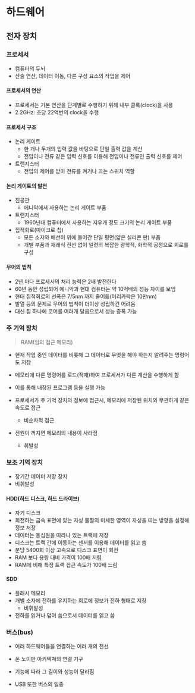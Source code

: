 # 하드웨어

## 전자 장치

### 프로세서

- 컴퓨터의 두뇌
- 산술 연산, 데이터 이동, 다른 구성 요소의 작업을 제어

#### 프로세서의 연산

- 프로세서는 기본 연산을 단계별로 수행하기 위해 내부 클록(clock)을 사용
- 2.2GHz: 초당 22억번의 clock을 수행

#### 프로세서 구조

- 논리 게이트
  - 한 개나 두개의 입력 값을 바탕으로 단일 출력 값을 계산
  - 전압이나 전류 같은 입력 신호를 이용해 전압이나 전류인 출력 신호를 제어
- 트랜지스터
  - 전압의 제어를 받아 전류를 켜거나 끄는 스위치 역할

#### 논리 게이트의 발전

- 진공관
  - 에니악에서 사용하는 논리 게이트 부품
- 트랜지스터
  - 1960년대 컴퓨터에서 사용하는 지우개 정도 크기의 논리 게이트 부품
- 집적회로(마이크로 칩)
  - 모든 소자와 배선이 위에 들어간 단일 평면(얇은 실리콘 판) 부품
  - 개별 부품과 재래식 전선 없이 일련의 복잡한 광학적, 화학적 공정으로 회로를 구성

#### 무어의 법칙

- 2년 마다 프로세서의 처리 능력은 2배 발전한다
- 60년 동안 성립되어 에니악과 현대 컴퓨터는 약 10억배의 성능 차이를 보임
- 현대 집적회로의 선폭은 7/5nm 까지 줄어듦(머리카락은 10만nm)
- 발열 등의 문제로 무어의 법칙이 더이상 성립하긴 어려움
- 대신 칩 하나에 코어를 여러개 달음으로서 성능 증폭 가능



### 주 기억 장치

> RAM(임의 접근 메모리)

- 현재 작업 중인 데이터를 비롯해 그 데이터로 무엇을 해야 하는지 알려주는 명령어도 저장
- 메모리에 다른 명령어를 로드(적재)하여 프로세서가 다른 계산을 수행하게 함
- 이를 통해 내장된 프로그램 등을 실행 가능

- 프로세서가 주 기억 장치의 정보에 접근시, 메모리에 저장된 위치와 무관하게 같은 속도로 접근
  - 비순차적 접근
- 전원이 꺼지면 메모리의 내용이 사라짐
  - 휘발성



### 보조 기억 장치

- 장기간 데이터 저장 장치
- 비휘발성



#### HDD(하드 디스크, 하드 드라이브)

- 자기 디스크
- 회전하는 금속 표면에 있는 자성 물질의 미세한 영역이 자성을 띠는 방향을 설정해 정보 저장
- 데이터는 동심원을 따라나 있는 트랙에 저장
- 디스크는 트랙 간에 이동하는 센서를 이용해 데이터를 읽고 씀
- 분당 5400회 이상 고속으로 디스크 표면이 회전
- RAM 보다 용량 대비 가격이 100배 저렴
- RAM에 비해 특정 트랙 접근 속도가 100배 느림



#### SDD

- 플래시 메모리
- 개별 소자에 전하를 유지하는 회로에 정보가 전하 형태로 저장
  - 비휘발성
- 전하를 읽거나 덮어 씀으로서 데이터를 읽고 씀



### 버스(bus)

- 여러 하드웨어들을 연결하는 여러 개의 전선
- 폰 노이만 아키텍쳐의 연결 기구

- 기능에 따라 그 길이와 성능이 달라짐
- USB 또한 버스의 일종